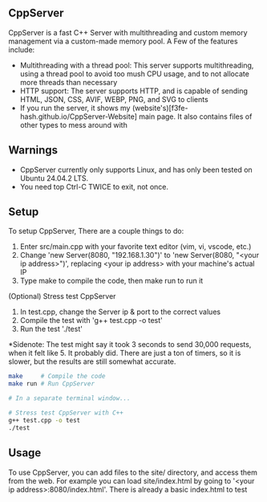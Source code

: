 CppServer
---------

CppServer is a fast C++ Server with multithreading and custom memory management via a custom-made memory pool. A Few of the features include:
* Multithreading with a thread pool: This server supports multithreading, using a thread pool to avoid too mush CPU usage, and to not allocate more threads than necessary
* HTTP support: The server supports HTTP, and is capable of sending HTML, JSON, CSS, AVIF, WEBP, PNG, and SVG to clients
* If you run the server, it shows my (website's)[f3fe-hash.github.io/CppServer-Website] main page. It also contains files of other types to mess around with


Warnings
--------
* CppServer currently only supports Linux, and has only been tested on Ubuntu 24.04.2 LTS.
* You need top Ctrl-C TWICE to exit, not once.

Setup
-----
To setup CppServer, There are a couple things to do:
1. Enter src/main.cpp with your favorite text editor (vim, vi, vscode, etc.)
2. Change 'new Server(8080, "192.168.1.30")' to 'new Server(8080, "&lt;your ip address&gt;")', replacing &lt;your ip address&gt; with your machine's actual IP
3. Type make to compile the code, then make run to run it

(Optional) Stress test CppServer
1. In test.cpp, change the Server ip & port to the correct values
2. Compile the test with 'g++ test.cpp -o test'
3. Run the test './test'

*Sidenote: The test might say it took 3 seconds to send 30,000 requests, when it felt like 5. It probably did. There are just a ton of timers, so it is slower, but the results are still somewhat accurate.

```bash
make     # Compile the code
make run # Run CppServer

# In a separate terminal window...

# Stress test CppServer with C++
g++ test.cpp -o test
./test
```

Usage
-----

To use CppServer, you can add files to the site/ directory, and access them from the web. For example you can load site/index.html by going to '&lt;your ip address&gt;:8080/index.html'. There is already a basic index.html to test
